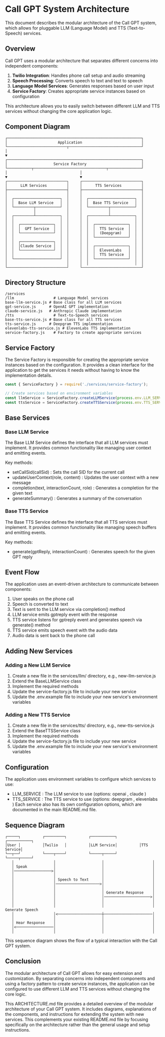 # Call GPT System Architecture

This document describes the modular architecture of the Call GPT system, which allows for pluggable LLM (Language Model) and TTS (Text-to-Speech) services.

## Overview

Call GPT uses a modular architecture that separates different concerns into independent components:

1. **Twilio Integration**: Handles phone call setup and audio streaming
2. **Speech Processing**: Converts speech to text and text to speech
3. **Language Model Services**: Generates responses based on user input
4. **Service Factory**: Creates appropriate service instances based on configuration

This architecture allows you to easily switch between different LLM and TTS services without changing the core application logic.

## Component Diagram
```plaintext
┌─────────────────────────────────────────────────────────────┐
│                       Application                           │
└───────────────────────────┬─────────────────────────────────┘
│
▼
┌─────────────────────────────────────────────────────────────┐
│                     Service Factory                         │
└───────────┬─────────────────────────────────┬───────────────┘
│                                 │
▼                                 ▼
┌───────────────────────────┐     ┌───────────────────────────┐
│      LLM Services         │     │      TTS Services         │
├───────────────────────────┤     ├───────────────────────────┤
│                           │     │                           │
│  ┌─────────────────────┐  │     │  ┌─────────────────────┐  │
│  │  Base LLM Service   │  │     │  │  Base TTS Service   │  │
│  └─────────┬───────────┘  │     │  └─────────┬───────────┘  │
│            │              │     │            │              │
│  ┌─────────┴───────────┐  │     │  ┌─────────┴───────────┐  │
│  │                     │  │     │  │                     │  │
│  │  ┌───────────────┐  │  │     │  │  ┌───────────────┐  │  │
│  │  │  GPT Service  │  │  │     │  │  │  TTS Service  │  │  │
│  │  └───────────────┘  │  │     │  │  │  (Deepgram)   │  │  │
│  │                     │  │     │  │  └───────────────┘  │  │
│  │  ┌───────────────┐  │  │     │  │                     │  │
│  │  │Claude Service │  │  │     │  │  ┌───────────────┐  │  │
│  │  └───────────────┘  │  │     │  │  │  ElevenLabs   │  │  │
│  │                     │  │     │  │  │  TTS Service  │  │  │
│  └─────────────────────┘  │     │  │  └───────────────┘  │  │
│                           │     │  │                     │  │
└───────────────────────────┘     └───────────────────────────┘
```


## Directory Structure
```
/services
/llm                  # Language Model services
base-llm-service.js # Base class for all LLM services
gpt-service.js      # OpenAI GPT implementation
claude-service.js   # Anthropic Claude implementation
/tts                  # Text-to-Speech services
base-tts-service.js # Base class for all TTS services
tts-service.js      # Deepgram TTS implementation
elevenlabs-tts-service.js # ElevenLabs TTS implementation
service-factory.js    # Factory to create appropriate services

```

## Service Factory

The Service Factory is responsible for creating the appropriate service instances based on the configuration. It provides a clean interface for the application to get the services it needs without having to know the implementation details.

```javascript
const { ServiceFactory } = require('./services/service-factory');

// Create services based on environment variables
const llmService = ServiceFactory.createLLMService(process.env.LLM_SERVICE || 'openai');
const ttsService = ServiceFactory.createTTSService(process.env.TTS_SERVICE || 'deepgram');
 ```

## Base Services
### Base LLM Service
The Base LLM Service defines the interface that all LLM services must implement. It provides common functionality like managing user context and emitting events.

Key methods:

- setCallSid(callSid) : Sets the call SID for the current call
- updateUserContext(role, content) : Updates the user context with a new message
- completion(text, interactionCount, role) : Generates a completion for the given text
- generateSummary() : Generates a summary of the conversation
  
### Base TTS Service
The Base TTS Service defines the interface that all TTS services must implement. It provides common functionality like managing speech buffers and emitting events.

Key methods:
- generate(gptReply, interactionCount) : Generates speech for the given GPT reply

## Event Flow
The application uses an event-driven architecture to communicate between components:

1. User speaks on the phone call
2. Speech is converted to text
3. Text is sent to the LLM service via completion() method
4. LLM service emits gptreply event with the response
5. TTS service listens for gptreply event and generates speech via generate() method
6. TTS service emits speech event with the audio data
7. Audio data is sent back to the phone call

## Adding New Services
### Adding a New LLM Service
1. Create a new file in the services/llm/ directory, e.g., new-llm-service.js
2. Extend the BaseLLMService class
3. Implement the required methods
4. Update the service-factory.js file to include your new service
5. Update the .env.example file to include your new service's environment variables

### Adding a New TTS Service
1. Create a new file in the services/tts/ directory, e.g., new-tts-service.js
2. Extend the BaseTTSService class
3. Implement the required methods
4. Update the service-factory.js file to include your new service
5. Update the .env.example file to include your new service's environment variables

## Configuration
The application uses environment variables to configure which services to use:

- LLM_SERVICE : The LLM service to use (options: openai , claude )
- TTS_SERVICE : The TTS service to use (options: deepgram , elevenlabs )
Each service also has its own configuration options, which are documented in the main README.md file.

## Sequence Diagram
```plaintext
┌─────┐          ┌─────────┐          ┌───────────┐          ┌───────────┐
│User │          │Twilio   │          │LLM Service│          │TTS Service│
└──┬──┘          └────┬────┘          └─────┬─────┘          └─────┬─────┘
   │                  │                     │                      │
   │ Speak            │                     │                      │
   │─────────────────>│                     │                      │
   │                  │                     │                      │
   │                  │ Speech to Text      │                      │
   │                  │────────────────────>│                      │
   │                  │                     │                      │
   │                  │                     │ Generate Response    │
   │                  │                     │─────────────────────>│
   │                  │                     │                      │
   │                  │                     │                      │ Generate Speech
   │                  │<────────────────────┼──────────────────────│
   │                  │                     │                      │
   │ Hear Response    │                     │                      │
   │<─────────────────│                     │                      │
   │                  │                     │                      │
 ```

This sequence diagram shows the flow of a typical interaction with the Call GPT system.

## Conclusion
The modular architecture of Call GPT allows for easy extension and customization. By separating concerns into independent components and using a factory pattern to create service instances, the application can be configured to use different LLM and TTS services without changing the core logic.

This ARCHITECTURE.md file provides a detailed overview of the modular architecture of your Call GPT system. It includes diagrams, explanations of the components, and instructions for extending the system with new services. This complements your existing README.md file by focusing specifically on the architecture rather than the general usage and setup instructions.
